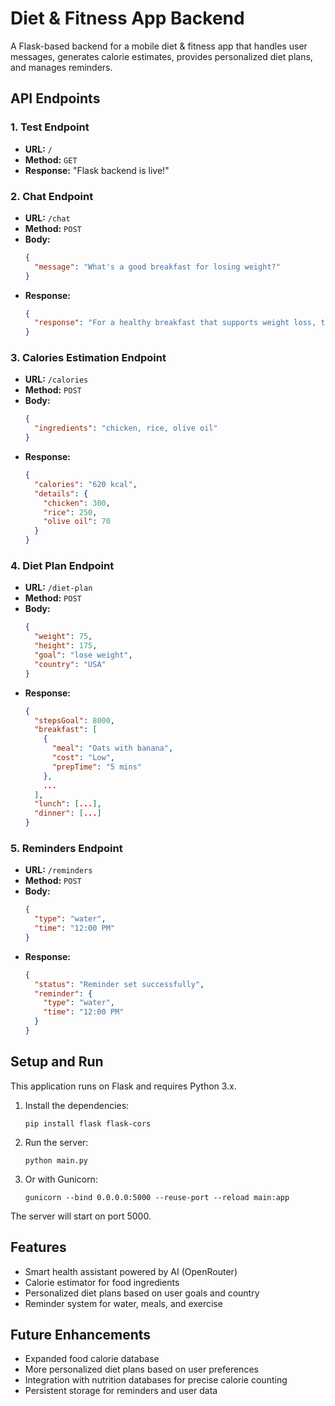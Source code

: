 # Diet & Fitness App Backend

A Flask-based backend for a mobile diet & fitness app that handles user messages, generates calorie estimates, provides personalized diet plans, and manages reminders.

## API Endpoints

### 1. Test Endpoint
- **URL:** `/`
- **Method:** `GET`
- **Response:** "Flask backend is live!"

### 2. Chat Endpoint
- **URL:** `/chat`
- **Method:** `POST`
- **Body:**
  ```json
  {
    "message": "What's a good breakfast for losing weight?"
  }
  ```
- **Response:**
  ```json
  {
    "response": "For a healthy breakfast that supports weight loss, try oatmeal with fruits and nuts, Greek yogurt with berries, or eggs with whole grain toast."
  }
  ```

### 3. Calories Estimation Endpoint
- **URL:** `/calories`
- **Method:** `POST`
- **Body:**
  ```json
  {
    "ingredients": "chicken, rice, olive oil"
  }
  ```
- **Response:**
  ```json
  {
    "calories": "620 kcal",
    "details": {
      "chicken": 300,
      "rice": 250,
      "olive oil": 70
    }
  }
  ```

### 4. Diet Plan Endpoint
- **URL:** `/diet-plan`
- **Method:** `POST`
- **Body:**
  ```json
  {
    "weight": 75,
    "height": 175,
    "goal": "lose weight",
    "country": "USA"
  }
  ```
- **Response:**
  ```json
  {
    "stepsGoal": 8000,
    "breakfast": [
      {
        "meal": "Oats with banana",
        "cost": "Low",
        "prepTime": "5 mins"
      },
      ...
    ],
    "lunch": [...],
    "dinner": [...]
  }
  ```

### 5. Reminders Endpoint
- **URL:** `/reminders`
- **Method:** `POST`
- **Body:**
  ```json
  {
    "type": "water",
    "time": "12:00 PM"
  }
  ```
- **Response:**
  ```json
  {
    "status": "Reminder set successfully",
    "reminder": {
      "type": "water",
      "time": "12:00 PM"
    }
  }
  ```

## Setup and Run

This application runs on Flask and requires Python 3.x.

1. Install the dependencies:
   ```
   pip install flask flask-cors
   ```

2. Run the server:
   ```
   python main.py
   ```
   
3. Or with Gunicorn:
   ```
   gunicorn --bind 0.0.0.0:5000 --reuse-port --reload main:app
   ```

The server will start on port 5000.

## Features

- Smart health assistant powered by AI (OpenRouter)
- Calorie estimator for food ingredients
- Personalized diet plans based on user goals and country
- Reminder system for water, meals, and exercise

## Future Enhancements

- Expanded food calorie database
- More personalized diet plans based on user preferences
- Integration with nutrition databases for precise calorie counting
- Persistent storage for reminders and user data